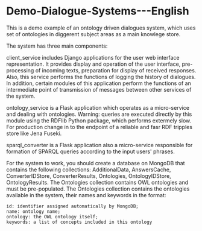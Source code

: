 # Demo-Dialogue-Systems---English
This is a demo example of an ontology driven dialogues system, which uses set of ontologies in diggerent subject areas as a main knowlege store.

The system has three main components: 

client_service includes Django applications for the user web interface representation. It provides display and operation of the user interface, pre-processing of incoming texts, preparation for display of received responses. Also, this service performs the functions of logging the history of dialogues. In addition, certain modules of this application perform the functions of an intermediate point of transmission of messages between other services of the system.
    
ontology_service is a Flask application which operates as a micro-service and dealing with ontologies. Warning: queries are executed directly by this module using the RDFlib Python package, which performs extermely slow. For production change in to the endpoint of a reliable and fasr RDF tripples store like Jena Fuseki.
    
sparql_converter is a Flask application also a micro-service responsible for formation of SPARQL queries according to the input users' phrases. 
    
For the system to work, you should create a database on MongoDB that contains the following collections: AdditionalData, AnswersCache, ConverterIDStore, ConverterResults, Ontologies, OntologyIDStore, OntologyResults. The Ontologies collection contains OWL ontologies and must be pre-populated. The Ontologies collection contains the ontologies available in the system, their names and keywords in the format: 

    id: identifier assigned automatically by MongoDB;
    name: ontology name;
    ontology: the OWL ontology itself;
    keywords: a list of concepts included in this ontology



